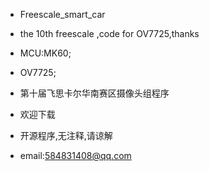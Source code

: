 * Freescale_smart_car
* the 10th freescale ,code for OV7725,thanks
* MCU:MK60;
* OV7725;
* 第十届飞思卡尔华南赛区摄像头组程序
* 欢迎下载
* 开源程序,无注释,请谅解

* email:584831408@qq.com
